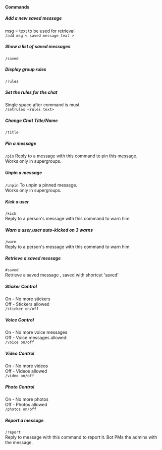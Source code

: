 #### Commands

##### Add a new saved message
msg = text to be used for retrieval  
`/add msg < saved message text >`  

##### Show a list of saved messages
`/saved`  


##### Display group rules
`/rules`  


##### Set the rules for the chat
Single space after command is must  
`/setrules <rules text>`


##### Change Chat Title/Name
`/title`  


##### Pin a message
`/pin` 
Reply to a message with this command to pin this message.  
Works only in supergroups. 


##### Unpin a message
`/unpin` 
To unpin a pinned message.  
Works only in supergroups.


##### Kick a user  
`/kick`  
Reply to a person's message with this command to warn him


##### Warn a user,user auto-kicked on 3 warns
`/warn`  
Reply to a person's message with this command to warn him


##### Retrieve a saved message  
`#saved`  
Retrieve a saved message , saved with shortcut 'saved'


##### Sticker Control
On - No more stickers  
Off - Stickers allowed  
`/sticker on/off`


##### Voice Control
On - No more voice messages  
Off - Voice messages allowed  
`/voice on/off`


##### Video Control
On - No more videos  
Off - Videos allowed  
`/video on/off`


##### Photo Control
On - No more photos  
Off - Photos allowed  
`/photos on/off`


##### Report a message
`/report`  
Reply to message with this command to report it.
Bot PMs the admins with the message.